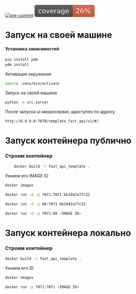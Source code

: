 <p align="center">

[![pre-commit](https://img.shields.io/badge/pre--commit-enabled-brightgreen?logo=pre-commit)](https://github.com/pre-commit/pre-commit)
![Code Coverage](coverage.svg)

</p>

# Запуск на своей машине

#### Установка зависимостей
```bash
pip install pdm
pdm install
```


Активация окружения
```bash
source .venv/bin/activate
```


Запуск на своей машине
```bash
python -m src.server
```

После запуска ui микросервис адоступен по адресу
```bash
http://0.0.0.0:7070/template_fast_api/v1/#/
```


# Запуск контейнера публично

### Строим контейнер
```bash
    docker build -t fast_api_template .
```
Узнаем его IMAGE ID 
```bash
docker images
```

```bash
docker run -d -p 7071:7071 bb1942a77c32
```

```bash
docker run -d -p 80:7071 bb1942a77c32
```

```bash
docker run -d -p 7071:80 <IMAGE ID>
```



# Запуск контейнера локально

### Строим контейнер
```bash
docker build -t fast_api_template .
```
Узнаем его ID
```bash
docker images
```

```bash
docker run -p 7071:7071 <IMAGE ID>
```
